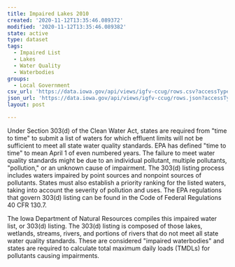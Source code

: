 ```yaml
---
title: Impaired Lakes 2010
created: '2020-11-12T13:35:46.089372'
modified: '2020-11-12T13:35:46.089382'
state: active
type: dataset
tags:
  - Impaired List
  - Lakes
  - Water Quality
  - Waterbodies
groups:
  - Local Government
csv_url: 'https://data.iowa.gov/api/views/igfv-ccug/rows.csv?accessType=DOWNLOAD'
json_url: 'https://data.iowa.gov/api/views/igfv-ccug/rows.json?accessType=DOWNLOAD'
layout: post

---
```

Under Section 303(d) of the Clean Water Act, states are required from "time to time" to submit a list of waters for which effluent limits will not be sufficient to meet all state water quality standards. EPA has defined "time to time" to mean April 1 of even numbered years. The failure to meet water quality standards might be due to an individual pollutant, multiple pollutants, "pollution," or an unknown cause of impairment. The 303(d) listing process includes waters impaired by point sources and nonpoint sources of pollutants. States must also establish a priority ranking for the listed waters, taking into account the severity of pollution and uses. The EPA regulations that govern 303(d) listing can be found in the Code of Federal Regulations 40 CFR 130.7.

The Iowa Department of Natural Resources compiles this impaired water list, or 303(d) listing. The 303(d) listing is composed of those lakes, wetlands, streams, rivers, and portions of rivers that do not meet all state water quality standards. These are considered "impaired waterbodies" and states are required to calculate total maximum daily loads (TMDLs) for pollutants causing impairments.
